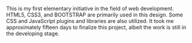 This is my first elementary initiative in the field of web development. HTML5, CSS3, and BOOTSTRAP are primarily used in this design. Some CSS and JavaScript plugins and libraries are also utilized. It took me approximately fifteen days to finalize this project, albeit the work is still in the developing stage.
